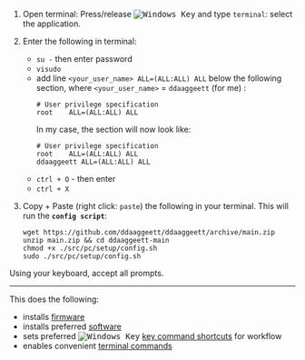 [newwinlogo]: http://i.stack.imgur.com/B8Zit.png
1. Open terminal: Press/release <kbd>![Windows Key][newwinlogo]</kbd> and type `terminal`: select the application.

2. Enter the following in terminal:

    - `su -` then enter password
    - `visudo`
    - add line `<your_user_name> ALL=(ALL:ALL) ALL` below the following section, where `<your_user_name>` = `ddaaggeett` (for me) :
        ```
        # User privilege specification
        root    ALL=(ALL:ALL) ALL
        ```
        In my case, the section will now look like:
        ```
        # User privilege specification
        root    ALL=(ALL:ALL) ALL
        ddaaggeett ALL=(ALL:ALL) ALL
        ```
    - `ctrl + O` - then enter
    - `ctrl + X`

2. Copy + Paste (right click: `paste`) the following in your terminal. This will run the **`config script`**:

    ```
    wget https://github.com/ddaaggeett/ddaaggeett/archive/main.zip
    unzip main.zip && cd ddaaggeett-main
    chmod +x ./src/pc/setup/config.sh
    sudo ./src/pc/setup/config.sh
    ```

Using your keyboard, accept all prompts.
 ___

This does the following:
- installs [firmware](./firmware.md)
- installs preferred [software](./apps.md)
- sets preferred <kbd>![Windows Key][newwinlogo]</kbd> [key command shortcuts](./keys.md) for workflow
- enables convenient [terminal commands](./alias.md)
